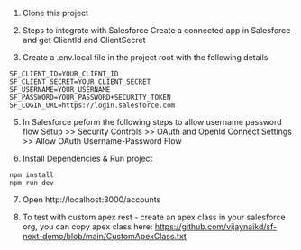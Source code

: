 1. Clone this project 


2. Steps to integrate with Salesforce
Create a connected app in Salesforce and get ClientId and ClientSecret

4. Create a .env.local file in the project root with the following details
```
SF_CLIENT_ID=YOUR_CLIENT_ID
SF_CLIENT_SECRET=YOUR_CLIENT_SECRET
SF_USERNAME=YOUR_USERNAME
SF_PASSWORD=YOUR_PASSWORD+SECURITY_TOKEN
SF_LOGIN_URL=https://login.salesforce.com
```

5. In Salesforce peform the following steps to allow username password flow
Setup >> Security Controls >> OAuth and OpenId Connect Settings >> Allow OAuth Username-Password Flow

6. Install Dependencies & Run project
```
npm install
npm run dev
```

7. Open http://localhost:3000/accounts

8. To test with custom apex rest - create an apex class in your salesforce org, you can copy apex class here: https://github.com/vijaynaikd/sf-next-demo/blob/main/CustomApexClass.txt